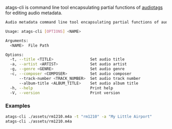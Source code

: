 atags-cli is command line tool encapsulating partial functions of [audiotags](https://docs.rs/audiotags/latest/audiotags) for editing audio metadata.

```bash
Audio metadata command line tool encapsulating partial functions of audiotags

Usage: atags-cli [OPTIONS] <NAME>

Arguments:
  <NAME>  File Path

Options:
  -t, --title <TITLE>                Set audio title
  -a, --artist <ARTIST>              Set audio artist
  -g, --genre <GENRE>                Set audio genre
  -c, --composer <COMPOSER>          Set audio composer
      --track-number <TRACK_NUMBER>  Set audio track number
      --album-title <ALBUM_TITLE>    Set audio album title
  -h, --help                         Print help
  -V, --version                      Print version
```

### Examples

```bash
atags-cli ./assets/rm1210.m4a -t "rm1210" -a "My Little Airport"
atags-cli ./assets/rm1210.m4a
```
